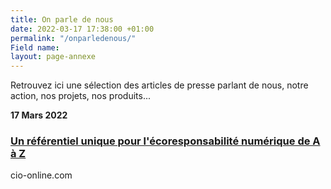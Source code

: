 ```yaml
---
title: On parle de nous
date: 2022-03-17 17:38:00 +01:00
permalink: "/onparledenous/"
Field name: 
layout: page-annexe
---
```


Retrouvez ici une sélection des articles de presse parlant de nous, notre action, nos projets, nos produits...

**17 Mars 2022**
### [Un référentiel unique pour l'écoresponsabilité numérique de A à Z](https://www.cio-online.com/actualites/lire-un-referentiel-unique-pour-l-ecoresponsabilite-numerique-de-a-a-z-14030.html "Un référentiel unique pour l'écoresponsabilité numérique de A à Z - Lien externe")
cio-online.com